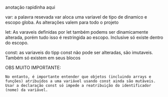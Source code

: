 anotação rapidinha aqui

var: a palavra resevada var aloca uma variavel de tipo de dinamico e escopo globa. As alterações valem para todo o projeto 

let: As varaveis definidas  por let também podems ser dinamicamente alterada, porém tudo isso é restringida ao escopo. Inclusive só existe dentro do escopo.

const: as variaveis do tipp const não pode ser alteradas, são imutaveis. Também só existem em seus blocos


OBS MUITO IMPORTANTE:

    No entanto, é importante entender que objetos (incluindo arrays e funções) atribuídos a uma variável usando const ainda são mutáveis. Usar a declaração const só impede a reatribuição do identificador (nome) da variável.
